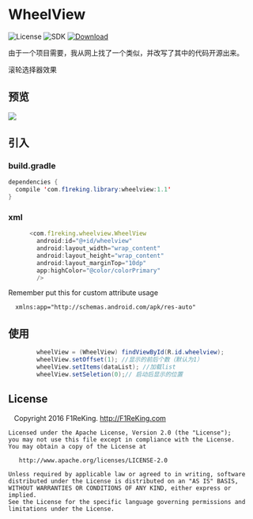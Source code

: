 # WheelView

![License](https://img.shields.io/badge/license-Apache2.0-blue.svg)
![SDK](https://img.shields.io/badge/sdk-16-orange.svg)
[ ![Download](https://api.bintray.com/packages/f1reking/maven/wheelview/images/download.svg) ](https://bintray.com/f1reking/maven/wheelview/_latestVersion) 
  
  
由于一个项目需要，我从网上找了一个类似，并改写了其中的代码开源出来。

滚轮选择器效果

## 预览
![](http://7xplt3.com1.z0.glb.clouddn.com/v4.gif)

## 引入
### build.gradle
```java
dependencies {
  compile 'com.f1reking.library:wheelview:1.1'
}
```
### xml
```js
      <com.f1reking.wheelview.WheelView
        android:id="@+id/wheelview"
        android:layout_width="wrap_content"
        android:layout_height="wrap_content"
        android:layout_marginTop="10dp"
        app:highColor="@color/colorPrimary"
        />
```

Remember put this for custom attribute usage
```
  xmlns:app="http://schemas.android.com/apk/res-auto"
```

## 使用

```java
        wheelView = (WheelView) findViewById(R.id.wheelview); 
        wheelView.setOffset(1); //显示的前后个数（默认为1）
        wheelView.setItems(dataList); //加载list
        wheelView.setSeletion(0);// 启动后显示的位置
```

## License

    Copyright 2016 F1ReKing. http://F1ReKing.com

    Licensed under the Apache License, Version 2.0 (the "License");
    you may not use this file except in compliance with the License.
    You may obtain a copy of the License at

       http://www.apache.org/licenses/LICENSE-2.0

    Unless required by applicable law or agreed to in writing, software
    distributed under the License is distributed on an "AS IS" BASIS,
    WITHOUT WARRANTIES OR CONDITIONS OF ANY KIND, either express or implied.
    See the License for the specific language governing permissions and
    limitations under the License.

